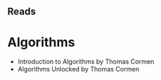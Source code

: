 ## Reads

# Algorithms

- Introduction to Algorithms by Thomas Cormen
- Algorithms Unlocked by Thomas Cormen
